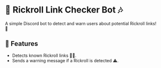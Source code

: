 # 🤖 Rickroll Link Checker Bot 🎶

A simple Discord bot to detect and warn users about potential Rickroll links! 🚨

## 🚀 Features
- Detects known Rickroll links 🕵️‍♂️.
- Sends a warning message if a Rickroll is detected ⚠️.
